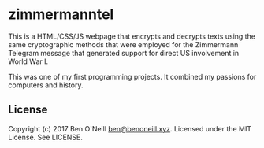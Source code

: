 # zimmermanntel

This is a HTML/CSS/JS webpage that encrypts and decrypts texts using the
same cryptographic methods that were employed for the Zimmermann Telegram
message that generated support for direct US involvement in World War I.

This was one of my first programming projects. It combined my passions for
computers and history.

## License

Copyright (c) 2017 Ben O'Neill <ben@benoneill.xyz>. Licensed under the
MIT License. See LICENSE.
